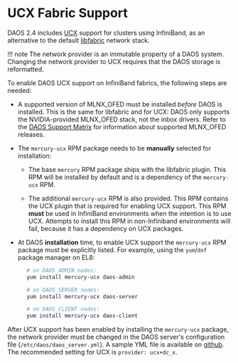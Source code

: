 # UCX Fabric Support

DAOS 2.4 includes
[UCX](https://www.openucx.org/) support for clusters using InfiniBand,
as an alternative to the default
[libfabric](https://ofiwg.github.io/libfabric/) network stack.

!!! note The network provider is an immutable property of a DAOS system.
         Changing the network provider to UCX requires that the DAOS storage
         is reformatted. 

To enable DAOS UCX support on InfiniBand fabrics,
the following steps are needed:

*  A supported version of MLNX\_OFED must be installed _before_
   DAOS is installed. This is the same for libfabric and for UCX:
   DAOS only supports the NVIDIA-provided MLNX\_OFED stack,
   not the inbox drivers.
   Refer to the [DAOS Support Matrix](../release/support_matrix)
   for information about supported MLNX\_OFED releases.

*  The `mercury-ucx` RPM package needs to be **manually** selected for
   installation:

   - The base `mercury` RPM package ships with the libfabric plugin.
     This RPM will be installed by default and is a dependency of the
     `mercury-ucx` RPM.

   - The additional `mercury-ucx` RPM is also provided. This RPM contains
     the UCX plugin that is required for enabling UCX support.
     This RPM **must** be used in
     InfiniBand environments when the intention is to use
     UCX.
     Attempts to install this RPM in non-Infiniband environments
     will fail, because it has a dependency on UCX packages.

*  At DAOS **installation** time, to enable UCX support the
   `mercury-ucx` RPM package must be explicitly listed.
   For example, using the `yum`/`dnf` package manager on EL8:

```bash
      # on DAOS_ADMIN nodes:
      yum install mercury-ucx daos-admin

      # on DAOS_SERVER nodes:
      yum install mercury-ucx daos-server

      # on DAOS_CLIENT nodes:
      yum install mercury-ucx daos-client
```

After UCX support has been enabled by installing the `mercury-ucx`
package, the network provider must be changed in the DAOS server's
configuration file (`/etc/daos/daos_server.yml`).
A sample YML file is available on
[github](https://github.com/daos-stack/daos/blob/release/2.4/utils/config/examples/daos_server_ucx.yml).
The recommended setting for UCX is `provider: ucx+dc_x`.

